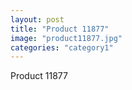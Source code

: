 ```yaml
---
layout: post
title: "Product 11877"
image: "product11877.jpg"
categories: "category1"
---
```

Product 11877

